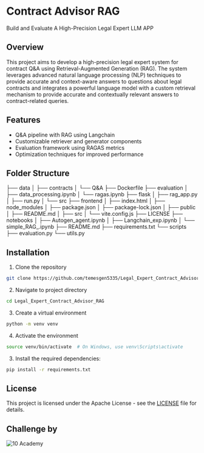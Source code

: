 # Contract Advisor RAG
Build and Evaluate A High-Precision Legal Expert LLM APP

## Overview

This project aims to develop a high-precision legal expert system for contract Q&A using Retrieval-Augmented Generation (RAG). The system leverages advanced natural language processing (NLP) techniques to provide accurate and context-aware answers to questions about legal contracts and integrates a powerful language model with a custom retrieval mechanism to provide accurate and contextually relevant answers to contract-related queries.



## Features

- Q&A pipeline with RAG using Langchain 
- Customizable retriever and generator components
- Evaluation framework using RAGAS metrics
- Optimization techniques for improved performance

## Folder Structure

├── data
│   ├── contracts
│   └── Q&A
├── Dockerfile
├── evaluation
│   ├── data_processing.ipynb
│   └── ragas.ipynb
├── flask
│   ├── rag_app.py
│   ├── run.py
│   └── src
├── frontend
│   ├── index.html
│   ├── node_modules
│   ├── package.json
│   ├── package-lock.json
│   ├── public
│   ├── README.md
│   ├── src
│   └── vite.config.js
├── LICENSE
├── notebooks
│   ├── Autogen_agent.ipynb
│   ├── Langchain_exp.ipynb
│   └── simple_RAG_.ipynb
├── README.md
├── requirements.txt
└── scripts
    ├── evaluation.py
    └── utils.py


## Installation

1. Clone the repository

```sh
git clone https://github.com/temesgen5335/Legal_Expert_Contract_Advisor_RAG.git
```

2. Navigate to project directory

```sh
cd Legal_Expert_Contract_Advisor_RAG
```

3. Create a virtual environment

```sh
python -m venv venv
```

4. Activate the environment

```sh
source venv/bin/activate  # On Windows, use venv\Scripts\activate
```

3. Install the required dependencies:

```sh
pip install -r requirements.txt
```


## License

This project is licensed under the Apache License - see the  [LICENSE](LICENSE) file for details.


## Challenge by

![10 Academy](https://static.wixstatic.com/media/081e5b_5553803fdeec4cbb817ed4e85e1899b2~mv2.png/v1/fill/w_246,h_106,al_c,q_85,usm_0.66_1.00_0.01,enc_auto/10%20Academy%20FA-02%20-%20transparent%20background%20-%20cropped.png)